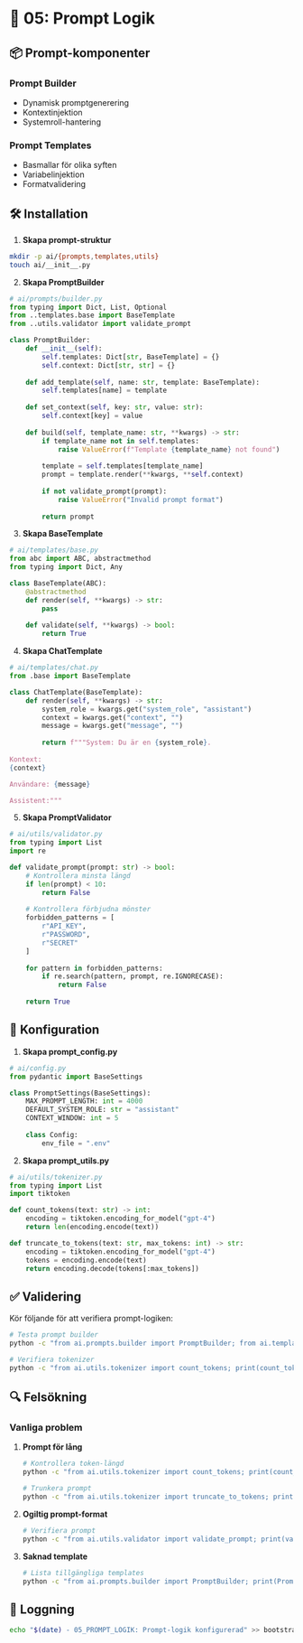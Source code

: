 # 🧠 05: Prompt Logik

## 📦 Prompt-komponenter

### Prompt Builder
- Dynamisk promptgenerering
- Kontextinjektion
- Systemroll-hantering

### Prompt Templates
- Basmallar för olika syften
- Variabelinjektion
- Formatvalidering

## 🛠️ Installation

1. **Skapa prompt-struktur**
```bash
mkdir -p ai/{prompts,templates,utils}
touch ai/__init__.py
```

2. **Skapa PromptBuilder**
```python
# ai/prompts/builder.py
from typing import Dict, List, Optional
from ..templates.base import BaseTemplate
from ..utils.validator import validate_prompt

class PromptBuilder:
    def __init__(self):
        self.templates: Dict[str, BaseTemplate] = {}
        self.context: Dict[str, str] = {}
    
    def add_template(self, name: str, template: BaseTemplate):
        self.templates[name] = template
    
    def set_context(self, key: str, value: str):
        self.context[key] = value
    
    def build(self, template_name: str, **kwargs) -> str:
        if template_name not in self.templates:
            raise ValueError(f"Template {template_name} not found")
        
        template = self.templates[template_name]
        prompt = template.render(**kwargs, **self.context)
        
        if not validate_prompt(prompt):
            raise ValueError("Invalid prompt format")
        
        return prompt
```

3. **Skapa BaseTemplate**
```python
# ai/templates/base.py
from abc import ABC, abstractmethod
from typing import Dict, Any

class BaseTemplate(ABC):
    @abstractmethod
    def render(self, **kwargs) -> str:
        pass
    
    def validate(self, **kwargs) -> bool:
        return True
```

4. **Skapa ChatTemplate**
```python
# ai/templates/chat.py
from .base import BaseTemplate

class ChatTemplate(BaseTemplate):
    def render(self, **kwargs) -> str:
        system_role = kwargs.get("system_role", "assistant")
        context = kwargs.get("context", "")
        message = kwargs.get("message", "")
        
        return f"""System: Du är en {system_role}.
        
Kontext:
{context}

Användare: {message}

Assistent:"""
```

5. **Skapa PromptValidator**
```python
# ai/utils/validator.py
from typing import List
import re

def validate_prompt(prompt: str) -> bool:
    # Kontrollera minsta längd
    if len(prompt) < 10:
        return False
    
    # Kontrollera förbjudna mönster
    forbidden_patterns = [
        r"API_KEY",
        r"PASSWORD",
        r"SECRET"
    ]
    
    for pattern in forbidden_patterns:
        if re.search(pattern, prompt, re.IGNORECASE):
            return False
    
    return True
```

## 🔧 Konfiguration

1. **Skapa prompt_config.py**
```python
# ai/config.py
from pydantic import BaseSettings

class PromptSettings(BaseSettings):
    MAX_PROMPT_LENGTH: int = 4000
    DEFAULT_SYSTEM_ROLE: str = "assistant"
    CONTEXT_WINDOW: int = 5
    
    class Config:
        env_file = ".env"
```

2. **Skapa prompt_utils.py**
```python
# ai/utils/tokenizer.py
from typing import List
import tiktoken

def count_tokens(text: str) -> int:
    encoding = tiktoken.encoding_for_model("gpt-4")
    return len(encoding.encode(text))

def truncate_to_tokens(text: str, max_tokens: int) -> str:
    encoding = tiktoken.encoding_for_model("gpt-4")
    tokens = encoding.encode(text)
    return encoding.decode(tokens[:max_tokens])
```

## ✅ Validering

Kör följande för att verifiera prompt-logiken:

```bash
# Testa prompt builder
python -c "from ai.prompts.builder import PromptBuilder; from ai.templates.chat import ChatTemplate; builder = PromptBuilder(); builder.add_template('chat', ChatTemplate()); print(builder.build('chat', message='test'))"

# Verifiera tokenizer
python -c "from ai.utils.tokenizer import count_tokens; print(count_tokens('test'))"
```

## 🔍 Felsökning

### Vanliga problem

1. **Prompt för lång**
   ```bash
   # Kontrollera token-längd
   python -c "from ai.utils.tokenizer import count_tokens; print(count_tokens('$(cat long_prompt.txt)'))"
   
   # Trunkera prompt
   python -c "from ai.utils.tokenizer import truncate_to_tokens; print(truncate_to_tokens('$(cat long_prompt.txt)', 4000))"
   ```

2. **Ogiltig prompt-format**
   ```bash
   # Verifiera prompt
   python -c "from ai.utils.validator import validate_prompt; print(validate_prompt('$(cat prompt.txt)'))"
   ```

3. **Saknad template**
   ```bash
   # Lista tillgängliga templates
   python -c "from ai.prompts.builder import PromptBuilder; print(PromptBuilder().templates.keys())"
   ```

## 📝 Loggning

```bash
echo "$(date) - 05_PROMPT_LOGIK: Prompt-logik konfigurerad" >> bootstrap_status.log
```